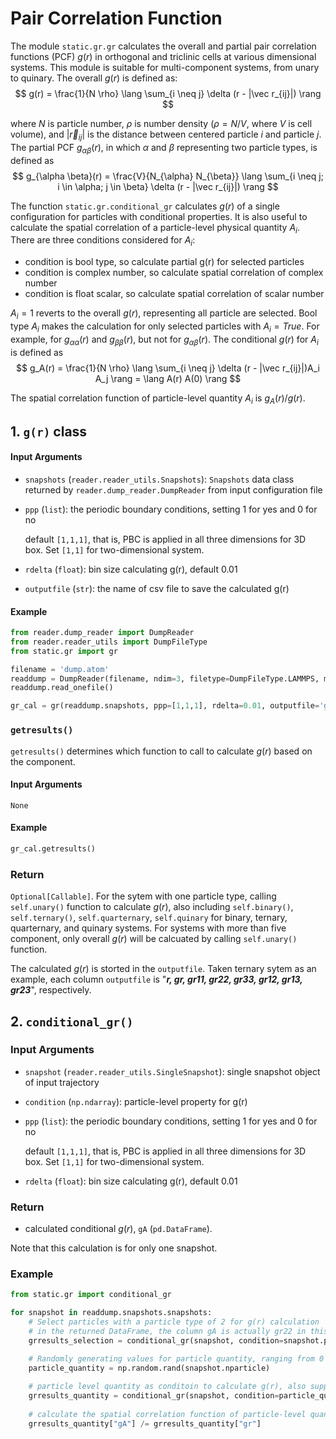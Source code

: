 # Pair Correlation Function

The module `static.gr.gr` calculates the overall and partial pair correlation functions (PCF) $g(r)$ in orthogonal and triclinic cells at various dimensional systems. This module is suitable for multi-component systems, from unary to quinary.  The overall $g(r)$ is defined as:
$$
g(r) = \frac{1}{N \rho} \lang \sum_{i \neq j} \delta (r - |\vec r_{ij}|) \rang
$$

where $N$ is particle number, $\rho$ is number density ($\rho=N/V$, where $V$ is cell volume), and $|\vec r_{ij}|$ is the distance between centered particle $i$ and particle $j$. The partial PCF $g_{\alpha \beta}(r)$, in which $\alpha$ and $\beta$ representing two particle types, is defined as
$$
g_{\alpha \beta}(r) = \frac{V}{N_{\alpha} N_{\beta}} \lang \sum_{i \neq j; i \in \alpha; j \in \beta} \delta (r - |\vec r_{ij}|) \rang
$$

The function `static.gr.conditional_gr` calculates $g(r)$ of a single configuration for particles with conditional properties. It is also useful to calculate the spatial correlation of a particle-level physical quantity $A_i$. There are three conditions considered for $A_i$:
- condition is bool type, so calculate partial g(r) for selected particles
- condition is complex number, so calculate spatial correlation of complex number
- condition is float scalar, so calculate spatial correlation of scalar number
 
$A_i=1$ reverts to the overall $g(r)$, representing all particle are selected. Bool type $A_i$ makes the calculation for only selected particles with $A_i=True$. For example, for $g_{\alpha\alpha}(r)$ and $g_{\beta\beta}(r)$, but not for $g_{\alpha\beta}(r)$. The conditional $g(r)$ for $A_i$ is defined as
$$
g_A(r) = \frac{1}{N \rho} \lang \sum_{i \neq j} \delta (r - |\vec r_{ij}|)A_i A_j \rang = \lang A(r) A(0) \rang
$$

The spatial correlation function of particle-level quantity $A_i$ is $g_A(r) / g(r)$.

## 1. `g(r)` class

#### Input Arguments
- `snapshots` (`reader.reader_utils.Snapshots`): `Snapshots` data class returned by `reader.dump_reader.DumpReader` from input configuration file
- `ppp` (`list`): the periodic boundary conditions, setting 1 for yes and 0 for no
  
  default `[1,1,1]`, that is, PBC is applied in all three dimensions for 3D box. Set `[1,1]` for two-dimensional system.
- `rdelta` (`float`): bin size calculating g(r), default 0.01
- `outputfile` (`str`): the name of csv file to save the calculated g(r)

#### Example

```python
from reader.dump_reader import DumpReader
from reader.reader_utils import DumpFileType
from static.gr import gr

filename = 'dump.atom'
readdump = DumpReader(filename, ndim=3, filetype=DumpFileType.LAMMPS, moltypes=None)
readdump.read_onefile()

gr_cal = gr(readdump.snapshots, ppp=[1,1,1], rdelta=0.01, outputfile='gr.csv')
```

### `getresults()`
`getresults()` determines which function to call to calculate $g(r)$ based on the component.

#### Input Arguments
`None`

#### Example
```python
gr_cal.getresults()
```

### Return
`Optional[Callable]`. For the sytem with one particle type, calling `self.unary()` function to calculate $g(r)$, also including `self.binary()`, `self.ternary()`, `self.quarternary`, `self.quinary` for binary, ternary, quarternary, and quinary systems. For systems with more than five component, only overall $g(r)$ will be calcuated by calling `self.unary()` function.

The calculated $g(r)$ is storted in the `outputfile`. Taken ternary sytem as an example, each column `outputfile` is "***r, gr, gr11, gr22, gr33, gr12, gr13, gr23***", respectively.

## 2. `conditional_gr()`

### Input Arguments
- `snapshot` (`reader.reader_utils.SingleSnapshot`): single snapshot object of input trajectory
- `condition` (`np.ndarray`): particle-level property for g(r)
- `ppp` (`list`): the periodic boundary conditions, setting 1 for yes and 0 for no
  
  default `[1,1,1]`, that is, PBC is applied in all three dimensions for 3D box. Set `[1,1]` for two-dimensional system.
- `rdelta` (`float`): bin size calculating g(r), default 0.01

### Return
- calculated conditional $g(r)$, `gA` (`pd.DataFrame`).

Note that this calculation is for only one snapshot.

### Example
```python
from static.gr import conditional_gr

for snapshot in readdump.snapshots.snapshots: 
    # Select particles with a particle type of 2 for g(r) calculation
    # in the returned DataFrame, the column gA is actually gr22 in this case
    grresults_selection = conditional_gr(snapshot, condition=snapshot.particle_type == 2)

    # Randomly generating values for particle quantity, ranging from 0 to 1
    particle_quantity = np.random.rand(snapshot.nparticle)
    
    # particle level quantity as conditoin to calculate g(r), also support complex-number quantity
    grresults_quantity = conditional_gr(snapshot, condition=particle_quantity)
    
    # calculate the spatial correlation function of particle-level quantity
    grresults_quantity["gA"] /= grresults_quantity["gr"]
```
